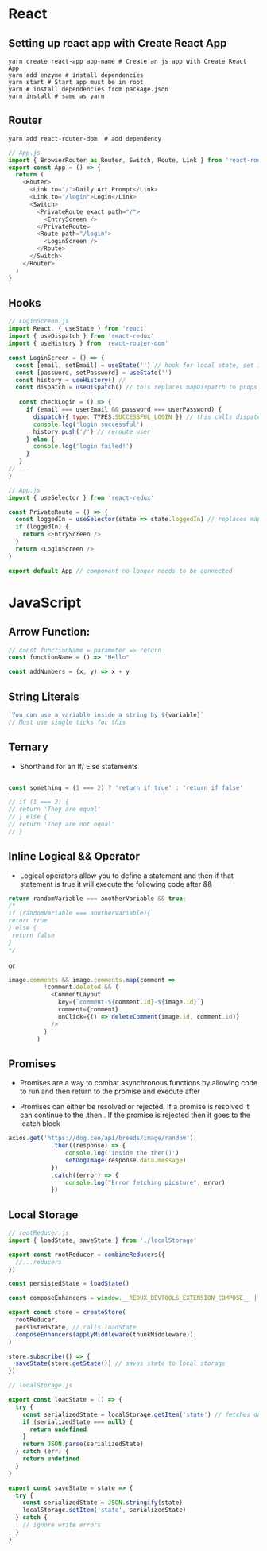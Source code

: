 # React

## Setting up react app with Create React App

```shell script
yarn create react-app app-name # Create an js app with Create React App
yarn add enzyme # install dependencies
yarn start # Start app must be in root
yarn # install dependencies from package.json
yarn install # same as yarn
```

## Router

```shell script
yarn add react-router-dom  # add dependency
```

```javascript
// App.js
import { BrowserRouter as Router, Switch, Route, Link } from 'react-router-dom'
export const App = () => {
  return (
    <Router>
      <Link to="/">Daily Art Prompt</Link>
      <Link to="/login">Login</Link>
      <Switch>
        <PrivateRoute exact path="/">
          <EntryScreen />
        </PrivateRoute>
        <Route path="/login">
          <LoginScreen />
        </Route>
      </Switch>
    </Router>
  )
}
``` 

## Hooks

```javascript
// LoginScreen.js
import React, { useState } from 'react'
import { useDispatch } from 'react-redux'
import { useHistory } from 'react-router-dom'

const LoginScreen = () => {
  const [email, setEmail] = useState('') // hook for local state, set initial value to empty string
  const [password, setPassword] = useState('')
  const history = useHistory() //
  const dispatch = useDispatch() // this replaces mapDispatch to props and does not need the component to be connected
  
   const checkLogin = () => {
     if (email === userEmail && password === userPassword) {
       dispatch({ type: TYPES.SUCCESSFUL_LOGIN }) // this calls dispatch directly
       console.log('login successful')
       history.push('/') // reroute user 
     } else {
       console.log('login failed!')
     }
   }
// ...
}
```

```javascript
// App.js
import { useSelector } from 'react-redux'

const PrivateRoute = () => {
  const loggedIn = useSelector(state => state.loggedIn) // replaces mapStateToProps and returns value of loggedIn from redux
  if (loggedIn) {
    return <EntryScreen />
  }
  return <LoginScreen />
}

export default App // component no longer needs to be connected
```

# JavaScript

## Arrow Function:

```js
// const functionName = parameter => return
const functionName = () => "Hello"

const addNumbers = (x, y) => x + y
```

## String Literals

```js
`You can use a variable inside a string by ${variable}`
// Must use single ticks for this
```

## Ternary

- Shorthand for an If/ Else statements

```js

const something = (1 === 2) ? 'return if true' : 'return if false'

// if (1 === 2) {
// return 'They are equal'
// } else {
// return 'They are not equal'
// }

```

## Inline Logical && Operator

- Logical operators allow you to define a statement and then if that statement is true it will execute the following code after &&

```js
return randomVariable === anotherVariable && true;
/*
if (randomVariable === anotherVariable){
return true
} else {
 return false
}
*/
```

or 

```js
image.comments && image.comments.map(comment =>
          !comment.deleted && (
            <CommentLayout
              key={`comment-${comment.id}-${image.id}`}
              comment={comment}
              onClick={() => deleteComment(image.id, comment.id)}
            />
          )
        )
```

## Promises

- Promises are a way to combat asynchronous functions by allowing code to run and then return to the promise and execute after

- Promises can either be resolved or rejected. If a promise is resolved it can continue to the .then . If the promise is rejected then it goes to the .catch block

```js
axios.get('https://dog.ceo/api/breeds/image/random')
            .then((response) => {
                console.log('inside the then()')
                setDogImage(response.data.message)
            })
            .catch((error) => {
                console.log("Error fetching picsture", error)
            })
```

## Local Storage

```javascript
// rootReducer.js
import { loadState, saveState } from './localStorage'

export const rootReducer = combineReducers({
  //...reducers
})

const persistedState = loadState() 

const composeEnhancers = window.__REDUX_DEVTOOLS_EXTENSION_COMPOSE__ || compose

export const store = createStore(
  rootReducer,
  persistedState, // calls loadState
  composeEnhancers(applyMiddleware(thunkMiddleware)),
)

store.subscribe(() => {
  saveState(store.getState()) // saves state to local storage
})

```

```javascript
// localStorage.js

export const loadState = () => {
  try {
    const serializedState = localStorage.getItem('state') // fetches data saved in local storage
    if (serializedState === null) {
      return undefined
    }
    return JSON.parse(serializedState)
  } catch (err) {
    return undefined
  }
}

export const saveState = state => {
  try {
    const serializedState = JSON.stringify(state)
    localStorage.setItem('state', serializedState)
  } catch {
    // ignore write errors
  }
}


```